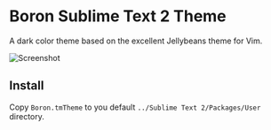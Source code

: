 # Boron Sublime Text 2 Theme

A dark color theme based on the excellent Jellybeans theme for Vim.

![Screenshot](http://mj.io/assets/misc/boron_theme_screenshot_1.png)

## Install

Copy `Boron.tmTheme` to you default `../Sublime Text 2/Packages/User` directory.
